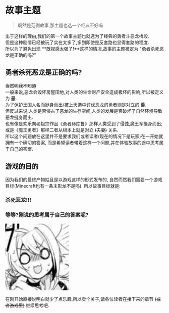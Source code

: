 # 故事主题

>既然是范例故事,那主题也选一个经典不好吗

出于这样的理由,我们的第一个故事主题也就选为了经典的勇者斗恶龙桥段.  
但是这种剧情已经被玩了实在太多了,多到即使是反套路也显得套路的程度.  
所以为了避免出现 **既视感太强了\!**这样的情况,故事的主题被定为:"勇者杀死恶龙是正确的吗?"

## 勇者杀死恶龙是正确的吗?

~~当然呢我不知道~~  
一般来说,恶龙会毁坏房屋田地,对人类的生命财产安全造成极坏的影响,所以被定义为 **恶**.  
为了保护王国人名而挺身而出/被上天选中讨伐恶龙的勇者则是对立的 **善**.  
但反过来说,人类是否侵占了恶龙的生存空间,人类的发展是否破坏了自然环境导致恶龙挺身而出.  
也有像是欢乐向老祖宗作品《勇者赫库鲁》那样人类受到了侵蚀,魔王军挺身而出;
或是《魔王勇者》那样二者从根本上就是对立 ~~(夫妻)~~ 关系.  
所以这个问题放在这里并不是要求我们或者读者(现在的情况下是玩家)在一开始就拥有一个确切的答案,
而是希望读者带着这样一个问题,并在体验故事的途中思考属于自己的答案.

## 游戏的目的

因为我们的最终产物姑且是以游戏这样的形式发布的,
自然而然我们需要一个游戏目标(Minecraft也有一条末影龙不是吗).
所以故事目标就是:
### 杀死恶龙!!!

### 等等?刚说的思考属于自己的答案呢?

![吃惊](assets/img/吃惊1.jpg "震撼我")

在刚开始直接说明白就少了点乐趣,所以卖个关子,请各位读者在接下来的章节 ~~(或者游戏里)~~ 继续思考吧.
